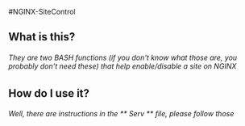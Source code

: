 #NGINX-SiteControl
## What is this?
###### They are two BASH functions (if you don't know what those are, you probably don't need these) that help enable/disable a site on NGINX

## How do I use it?
###### Well, there are instructions in the ** Serv ** file, please follow those
